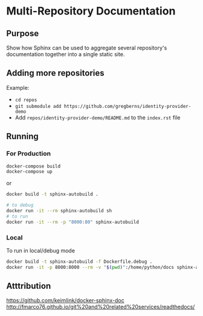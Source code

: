 # Multi-Repository Documentation

## Purpose

Show how Sphinx can be used to aggregate several repository's documentation together into a single static site.

## Adding more repositories

Example:

* `cd repos`
* `git submodule add https://github.com/gregberns/identity-provider-demo`
* Add `repos/identity-provider-demo/README.md` to the `index.rst` file

## Running

### For Production

```bash
docker-compose build
docker-compose up
```

or

```bash
docker build -t sphinx-autobuild .

# to debug
docker run -it --rm sphinx-autobuild sh
# to run
docker run -it --rm -p "8000:80" sphinx-autobuild
```

### Local

To run in local/debug mode

```bash
docker build -t sphinx-autobuild -f Dockerfile.debug .
docker run -it -p 8000:8000 --rm -v "$(pwd)":/home/python/docs sphinx-autobuild
```

## Atttribution

https://github.com/keimlink/docker-sphinx-doc
http://fmarco76.github.io/git%20and%20related%20services/readthedocs/